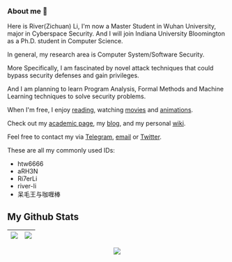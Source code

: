 ### About me 👏

Here is River(Zichuan) Li, I'm now a Master Student in Wuhan University, major in Cyberspace Security. And I will join Indiana University Bloomington as a Ph.D. student in Computer Science.

In general, my research area is Computer System/Software Security.

More Specifically, I am fascinated by novel attack techniques that could bypass security defenses and gain privileges.

And I am planning to learn Program Analysis, Formal Methods and Machine Learning techniques to solve security problems.

When I'm free, I enjoy [reading](https://book.douban.com/people/176314301/), watching [movies](https://movie.douban.com/people/176314301/) and [animations](https://bangumi.tv/user/573381).

Check out my [academic page](https://zichuan.li), my [blog](https://hack1s.fun), and my personal [wiki](https://wiki.hack1s.fun). 

Feel free to contact my via [Telegram](https://t.me/river_li), [email](mailto:lizic0228@gmail.com) or [Twitter](https://twitter.com/Ri7erLi).

These are all my commonly used IDs:

- htw6666
- aRH3N
- Ri7erLi
- river-li
- 呆毛王与咖喱棒


## My Github Stats

| <a href="https://github.com/river-li"><img align="center" src="https://github-readme-stats.vercel.app/api?username=river-li&show_icons=true&include_all_commits=true&theme=buefy&hide_border=true"/></a> | <a href="https://github.com/river-li"><img align="center" src="https://github-readme-stats.vercel.app/api/top-langs/?username=river-li&layout=compact&theme=buefy&hide_border=true" /></a> |
| --- | --- |


<div align=center>
  <img src="https://github-readme-activity-graph.cyclic.app/graph/?username=river-li&theme=buefy&hide_border=true"/>
</div>

